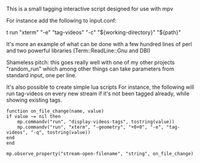 This is a small tagging interactive script designed for use with mpv

For instance add the following to input.conf:

t run "xterm" "-e" "tag-videos" "-c" "${working-directory}" "${path}"

It's more an example of what can be done with a few hundred lines of perl
and two powerful libraries (Term::ReadLine::Gnu and DBI)

Shameless pitch: this goes really well with one of my other projects
"random\_run" which among other things can take parameters from standard
input, one per line.

It's also possible to create simple lua scripts
For instance, the following will run tag-videos on every new stream if it's not been tagged already, while showing existing tags.

    function on_file_change(name, value)
	if value ~= nil then
	    mp.commandv("run", "display-videos-tags", tostring(value))
	    mp.commandv("run", "xterm", "-geometry", "+0+0", "-e", "tag-videos", "-q", tostring(value))
	end
    end

    mp.observe_property("stream-open-filename", "string", on_file_change)

